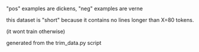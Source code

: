 "pos" examples are dickens, "neg" examples are verne

this dataset is "short" because it contains no lines longer than X=80 tokens.

(it wont train otherwise)

generated from the trim_data.py script
